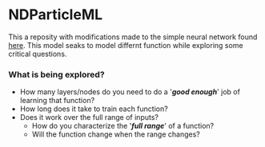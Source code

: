 # NDParticleML
This a reposity with modifications made to the simple neural network found [here](https://colab.research.google.com/drive/1wpLKRUaBxlfWDmyL9czZ8WP-_4W60Vxh?usp=sharing). This model seaks to model differnt function while exploring some critical questions. 

### What is being explored?
* How many layers/nodes do you need to do a '***good enough***' job of learning that function?
* How long does it take to train each function?
* Does it work over the full range of inputs? 
  * How do you characterize the '***full range***' of a function?
  * Will the function change when the range changes?
